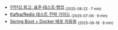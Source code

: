 - [인턴십 회고: 표준·테스트·협업](#) <sub>(2025-08-22 · 7 min)</sub>  
- [Kafka/Redis 테스트 전략 가이드](#) <sub>(2025-07-06 · 9 min)</sub>  
- [Spring Boot + Docker 배포 자동화](#) <sub>(2025-06-18 · 8 min)</sub>
